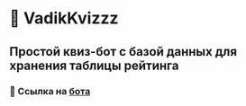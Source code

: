 # 🤖 VadikKvizzz
## Простой квиз-бот с базой данных для хранения таблицы рейтинга
### 📌 Ссылка на [бота](https://t.me/VadikQuizzzBot)
